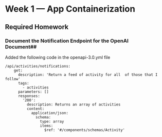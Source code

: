# Week 1 — App Containerization

## Required Homework

### Document the Notification Endpoint for the OpenAI Document##
Added the following code in the openapi-3.0.yml file
```
/api/activities/notifications:
    get:
      description: 'Return a feed of activity for all  of those that I follow'
      tags:
        - activities
      parameters: []
      responses:
        '200':
          description: Returns an array of activities
          content:
            application/json:
              schema:
                type: array
                items:
                  $ref: '#/components/schemas/Activity'
```

 ###                  
